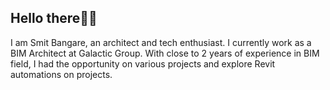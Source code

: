 ## Hello there👋🏼

I am Smit Bangare, an architect and tech enthusiast. I currently work as a BIM Architect at Galactic Group.
With close to 2 years of experience in BIM field, I had the opportunity on various projects and explore Revit automations on projects. 
<!--
**smit-8462/smit-8462** is a ✨ _special_ ✨ repository because its `README.md` (this file) appears on your GitHub profile.

Here are some ideas to get you started:

- 🔭 I’m currently working on ...
- 🌱 I’m currently learning ...
- 👯 I’m looking to collaborate on ...
- 🤔 I’m looking for help with ...
- 💬 Ask me about ...
- 📫 How to reach me: ...
- 😄 Pronouns: ...
- ⚡ Fun fact: ...
-->
